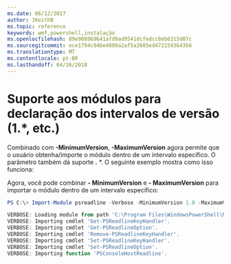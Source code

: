 ```yaml
---
ms.date: 06/12/2017
author: JKeithB
ms.topic: reference
keywords: wmf,powershell,instalação
ms.openlocfilehash: 89e908969641afd9ad9541dcfedcc8eb6315d07c
ms.sourcegitcommit: ece1794c94be4880a2af5a2605ed4721593643b6
ms.translationtype: MT
ms.contentlocale: pt-BR
ms.lasthandoff: 04/16/2018
---
```

# <a name="modules-support-for-declaring-version-ranges-1-etc"></a>Suporte aos módulos para declaração dos intervalos de versão (1.*, etc.)
Combinado com **-MinimumVersion**, **-MaximumVersion** agora permite que o usuário obtenha/importe o módulo dentro de um intervalo específico. O parâmetro também dá suporte **.** \*. O seguinte exemplo mostra como isso funciona:

Agora, você pode combinar **- MinimumVersion** e **- MaximumVersion** para importar o módulo dentro de um intervalo específico:

```powershell
PS C:\> Import-Module psreadline -Verbose -MinimumVersion 1.0 -MaximumVersion 1.2.*

VERBOSE: Loading module from path 'C:\Program Files\WindowsPowerShell\Modules\psreadline\1.1\psreadline.psd1'.
VERBOSE: Importing cmdlet 'Get-PSReadlineKeyHandler'.
VERBOSE: Importing cmdlet 'Get-PSReadlineOption'.
VERBOSE: Importing cmdlet 'Remove-PSReadlineKeyHandler'.
VERBOSE: Importing cmdlet 'Set-PSReadlineKeyHandler'.
VERBOSE: Importing cmdlet 'Set-PSReadlineOption'.
VERBOSE: Importing function 'PSConsoleHostReadline'.
```
